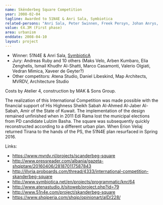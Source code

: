 ```yaml
---
name: Skënderbeg Square Competition
year: 2008-02-04
tagline: Awarded to 51N4E & Anri Sala, Symbiotica
related-persons: "Anri Sala, Peter Swinnen, Freek Persyn, Johan Anrys, Andreas Ruby, Alban Efthimi, Marin Biçoku, Maks Velo, Arben Kumbaro, Elia Zenghelis, Ismail Khudhr Al-Shatti, Marco Casamonti, Valerio Olgiati, Vedran Mimica, Xaveer de Geyter, MAK & Sons Group, Ulrike Bega"
value: €4.3M (First phase)
area: urbanism
enddate: 2008-04-10
layout: project
---
```

* Winner: 51N4E & Anri Sala, [SymbioticA](http://www.symbiotica.net/en/projects/programmatic/knr/64)
* Jury: Andreas Ruby and 10 others (Maks Velo, Arben Kumbaro, Elia Zenghelis, Ismail Khudhr Al-Shatti, Marco Casamonti, Valerio Olgiati, Vedran Mimica, Xaveer de Geyter?)
* Other competitors: Atena Studio, Daniel Libeskind, Map Architects, MVRDV, Architecture Studio

Costs by Atelier 4, construction by MAK & Sons Group.

The realization of this International Competition was made possible with the financial support of His Highness Sheikh Sabah Al-Ahmed Al-Jaber Al-Sabah, Amir of the State of Kuwait. The implementation of the design remained unfinished when in 2011 Edi Rama lost the municipal elections from PD candidate Lulzim Basha. The square was subsequently quickly reconstructed according to a different urban plan. When Erion Veliaj returned Tirana to the hands of the PS, the 51N4E plan resurfaced in Spring 2016.

Links:
* <https://www.mvrdv.nl/projects/scanderbeg-square>
* <http://www.pressreader.com/albania/gazeta-shqiptare/20160406/281870117587843>
* <http://illyria.proboards.com/thread/4333/international-competition-skanderbeg-square>
* <http://www.symbiotica.net/en/projects/programmatic/knr/64>
* <http://www.atenastudio.it/sitoweb/project.php?id=79>
* <http://www.51n4e.com/project/skanderbeg-square>
* <https://www.shqiperia.com/shqip/opinionart/aID/228/>
